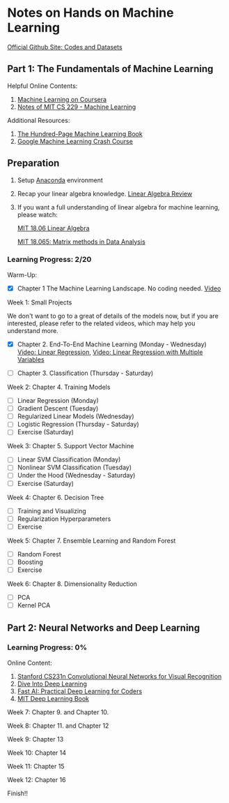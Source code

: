 # Notes on Hands on Machine Learning

[Official Github Site: Codes and Datasets](https://github.com/ageron/handson-ml2)

## Part 1: The Fundamentals of Machine Learning

Helpful Online Contents:

1. [Machine Learning on Coursera](https://www.coursera.org/learn/machine-learning/home/welcome)
2. [Notes of MIT CS 229 - Machine Learning](https://stanford.edu/~shervine/teaching/cs-229/)

Additional Resources:

1. [The Hundred-Page Machine Learning Book](http://themlbook.com/wiki/doku.php)
2. [Google Machine Learning Crash Course ](https://developers.google.cn/machine-learning/crash-course/ml-intro)

## Preparation

1. Setup [Anaconda](https://www.anaconda.com/products/individual) environment
2. Recap your linear algebra knowledge. [Linear Algebra Review](https://www.coursera.org/lecture/machine-learning/matrices-and-vectors-38jIT)
3. If you want a full understanding of linear algebra for machine learning, please watch:

   [MIT 18.06 Linear Algebra](https://www.youtube.com/playlist?list=PL221E2BBF13BECF6C)

   [MIT 18.065: Matrix methods in Data Analysis](https://www.youtube.com/playlist?list=PLUl4u3cNGP63oMNUHXqIUcrkS2PivhN3k)

### Learning Progress: 2/20

Warm-Up: 

- [X] Chapter 1 The Machine Learning Landscape. No coding needed. [Video](https://www.coursera.org/lecture/machine-learning/welcome-to-machine-learning-zcAuT)

Week 1: Small Projects

We don't want to go to a great of details of the models now, but if you are interested, please refer to the related videos, which may help you understand more.

- [X] Chapter 2. End-To-End Machine Learning (Monday - Wednesday) [Video: Linear Regression](https://www.coursera.org/lecture/machine-learning/model-representation-db3jS), [Video: Linear Regression with Multiple Variables](https://www.coursera.org/lecture/machine-learning/multiple-features-6Nj1q)

- [ ] Chapter 3. Classification (Thursday - Saturday) 

Week 2: Chapter 4. Training Models

- [ ] Linear Regression (Monday)
- [ ] Gradient Descent (Tuesday)
- [ ] Regularized Linear Models (Wednesday)
- [ ] Logistic Regression (Thursday - Saturday)
- [ ] Exercise (Saturday)

Week 3: Chapter 5. Support Vector Machine

- [ ] Linear SVM Classification (Monday)
- [ ] Nonlinear SVM Classification (Tuesday)
- [ ] Under the Hood (Wednesday - Saturday)
- [ ] Exercise (Saturday)

Week 4: Chapter 6. Decision Tree

- [ ] Training and Visualizing
- [ ] Regularization Hyperparameters
- [ ] Exercise

Week 5: Chapter 7. Ensemble Learning and Random Forest

- [ ] Random Forest
- [ ] Boosting
- [ ] Exercise

Week 6: Chapter 8. Dimensionality Reduction

- [ ] PCA
- [ ] Kernel PCA

## Part 2: Neural Networks and Deep Learning

### Learning Progress: 0%

Online Content:

1. [Stanford CS231n Convolutional Neural Networks for Visual Recognition](https://www.youtube.com/playlist?list=PL3FW7Lu3i5JvHM8ljYj-zLfQRF3EO8sYv)
2. [Dive Into Deep Learning](http://zh.d2l.ai/index.html)
3. [Fast AI: Practical Deep Learning for Coders](https://course.fast.ai/)
4. [MIT Deep Learning Book](https://github.com/janishar/mit-deep-learning-book-pdf/blob/master/complete-book-bookmarked-pdf/deeplearningbook.pdf)

Week 7: Chapter 9. and Chapter 10.

Week 8: Chapter 11. and Chapter 12

Week 9: Chapter 13

Week 10: Chapter 14

Week 11: Chapter 15

Week 12: Chapter 16

Finish!!

